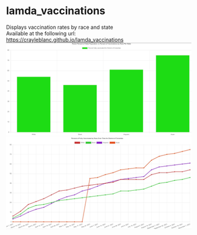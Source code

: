 # lamda_vaccinations
Displays vaccination rates by race and state<br/>
Available at the following url: https://crayleblanc.github.io/lamda_vaccinations
![Alt text](./sample_bar_chart.JPG?raw=true)<br/>
![Alt text](./sample_line_chart.JPG?raw=true)
